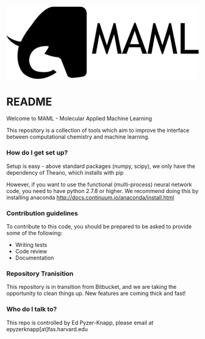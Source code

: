 ![maml_bw.png](/maml_bw.png)

# README #

Welcome to MAML - Molecular Applied Machine Learning

This repository is a collection of tools which aim to improve the interface between computational chemistry and machine learning.

### How do I get set up? ###

Setup is easy - above standard packages (numpy, scipy), we only have the dependency of Theano, which installs with pip 


However, if you want to use the functional (multi-process) neural network code, you need to have python 2.7.8 or higher.  We recommend doing this by installing anaconda
http://docs.continuum.io/anaconda/install.html

### Contribution guidelines ###



To contribute to this code, you should be prepared to be asked to provide some of the following:

* Writing tests
* Code review
* Documentation

### Repository Tranisition ###

This repository is in transition from Bitbucket, and we are taking the opportunity to clean things up.  New features are coming thick and fast!


### Who do I talk to? ###

This repo is controlled by Ed Pyzer-Knapp, please email at epyzerknapp[at]fas.harvard.edu

